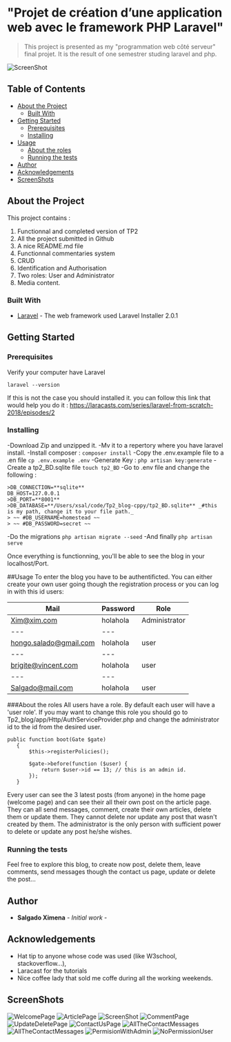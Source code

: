 # "Projet de création d’une application web avec le framework PHP Laravel"
>This project is presented as my "programmation web côté serveur" final projet. It is the result of one semestrer studing laravel and php. 

![ScreenShot](readmeImages/articlePage1.png "Show article page")

## Table of Contents

* [About the Project](#about-the-project)
  * [Built With](#built-with)
* [Getting Started](#getting-started)
  * [Prerequisites](#prerequisites)
  * [Installing](#Installing)
* [Usage](#usage)
    * [About the roles](#About-the-roles)
    * [Running the tests](#Running-the-tests)
* [Author](#Author)
* [Acknowledgements](#acknowledgements)
* [ScreenShots](#ScreenShots)

## About the Project 
This project contains : 
1. Functionnal and completed version of TP2
2. All the project submitted in Github
3. A nice README.md file 
4. Functionnal commentaries system 
5. CRUD 
6. Identification and Authorisation 
7. Two roles: User and Administrator 
8. Media content.  

### Built With
* [Laravel](https://laravel.com/)  - The web framework used
Laravel Installer 2.0.1 

## Getting Started

### Prerequisites

Verify your computer have Laravel 
```
laravel --version
```

If this is not the case you should installed it. you can follow this link that would help you do it : https://laracasts.com/series/laravel-from-scratch-2018/episodes/2 


### Installing

-Download Zip and unzipped it. 
-Mv it to a repertory where you have laravel install. 
-Install composer : `composer install`
-Copy the .env.example file to a .en file `cp .env.example .env`
-Generate Key : `php artisan key:generate`
-Create a tp2_BD.sqlite file `touch tp2_BD` 
-Go to .env file and change the following : 
```
>DB_CONNECTION=**sqlite**
DB_HOST=127.0.0.1
>DB_PORT=**8001**
>DB_DATABASE=**/Users/xsal/code/Tp2_blog-cppy/tp2_BD.sqlite** _#this is my path, change it to your file path._ 
> ~~ #DB_USERNAME=homestead ~~
> ~~ #DB_PASSWORD=secret ~~
```
-Do the migrations `php artisan migrate --seed`
-And finally `php artisan serve`

Once everything is functionning, you'll be able to see the blog in your localhost/Port.


##Usage
To enter the blog you have to be authentificted. 
You can either create your own user going though the registration process or you can log in with this id users: 

Mail | Password | Role |
--- | --- | --- | 
Xim@xim.com| holahola | Administrator | 
--- | --- | 
hongo.salado@gmail.com| holahola | user |
--- | --- | 
brigite@vincent.com| holahola | user |
--- | --- | 
Salgado@mail.com| holahola | user |

###About the roles
All users have a role. By default each user will have a 'user role'. 
If you may want to change this role you should go to 
Tp2_blog/app/Http/AuthServiceProvider.php 
and change the administrator id to the id from the desired user.  
 ```
public function boot(Gate $gate)
    {
        $this->registerPolicies();

        $gate->before(function ($user) {
            return $user->id == 13; // this is an admin id. 
        });
    }
```

Every user can see the 3 latest posts (from anyone) in the home page (welcome page) and can see their all their own post on the article page. 
They can all send messages, comment, create their own articles, delete them or update them. They cannot delete nor update any post that wasn't created by them. 
The administrator is the only person with sufficient power to delete or update any post he/she wishes. 


### Running the tests

Feel free to explore this blog, to create now post, delete them, leave comments, send messages though the contact us page, update or delete the post... 



## Author

* **Salgado Ximena** - *Initial work* - 

## Acknowledgements

* Hat tip to anyone whose code was used (like W3school, stackoverflow...), 
* Laracast for the tutorials
* Nice coffee lady that sold me coffe during all the working weekends. 


## ScreenShots

![WelcomePage](readmeImages/welcomePage.png "Welcome page")
![ArticlePage](readmeImages/Articles.png "Articles page")
![ScreenShot](readmeImages/articlePage1.png "Show article page")
![CommentPage](readmeImages/articlePage2.png "Show comments page")
![UpdateDeletePage](readmeImages/UpdateDeletePage.png "Update/Delete page")
![ContactUsPage](readmeImages/contactUs.png "Contact Us page")
![AllTheContactMessages](readmeImages/AllTheContactMessages.png "All The Contact Messages page")
![AllTheContactMessages](readmeImages/AllTheContactMessages.png "All The Contact Messages page")
![PermisionWithAdmin](readmeImages/PermisionWithAdmin.png "PermisionWithAdmin page")
![NoPermissionUser](readmeImages/NoPermissionUser.png "NoPermissionUser page")


